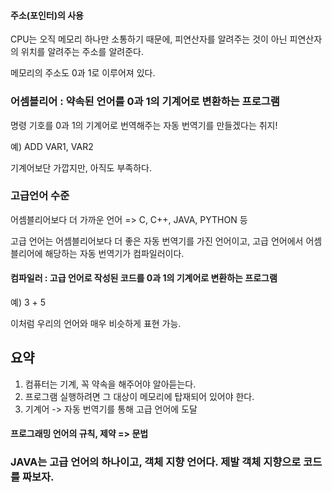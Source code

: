 #### 주소(포인터)의 사용
CPU는 오직 메모리 하나만 소통하기 때문에, 피연산자를 알려주는 것이 아닌 피연산자의 위치를 알려주는 주소를 알려준다.

메모리의 주소도 0과 1로 이루어져 있다.

### 어셈블리어 : 약속된 언어를 0과 1의 기계어로 변환하는 프로그램
명령 기호를 0과 1의 기계어로 번역해주는 자동 번역기를 만들겠다는 취지!

예) ADD VAR1, VAR2

기계어보단 가깝지만, 아직도 부족하다.

### 고급언어 수준
어셈블리어보다 더 가까운 언어 => C, C++, JAVA, PYTHON 등

고급 언어는 어셈블리어보다 더 좋은 자동 번역기를 가진 언어이고, 고급 언어에서 어셈블리어에 해당하는 자동 번역기가 컴파일러이다.

#### 컴파일러 : 고급 언어로 작성된 코드를 0과 1의 기계어로 변환하는 프로그램

예) 3 + 5

이처럼 우리의 언어와 매우 비슷하게 표현 가능.

## 요약
1. 컴퓨터는 기계, 꼭 약속을 해주어야 알아듣는다.
2. 프로그램 실행하려면 그 대상이 메모리에 탑재되어 있어야 한다.
3. 기계어 -> 자동 번역기를 통해 고급 언어에 도달

#### 프로그래밍 언어의 규칙, 제약 => 문법

### JAVA는 고급 언어의 하나이고, 객체 지향 언어다. 제발 객체 지향으로 코드를 짜보자.
